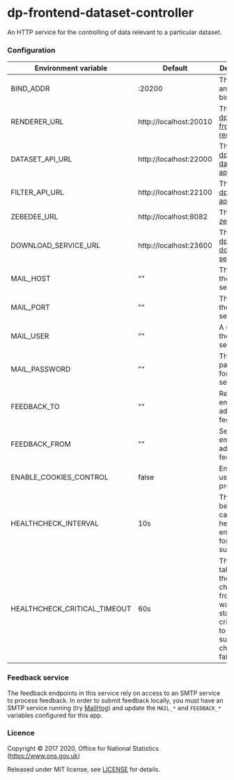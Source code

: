dp-frontend-dataset-controller
==================

An HTTP service for the controlling of data relevant to a particular dataset.

### Configuration

| Environment variable         | Default                 | Description
| -----------------------------| ----------------------- | --------------------------------------
| BIND_ADDR                    | :20200                  | The host and port to bind to.
| RENDERER_URL                 | http://localhost:20010  | The URL of [dp-frontend-renderer](https://www.github.com/ONSdigital/dp-frontend-renderer).
| DATASET_API_URL              | http://localhost:22000  | The URL of [dp-dataset-api](https://www.github.com/ONSdigital/dp-dataset-api).
| FILTER_API_URL               | http://localhost:22100  | The URL of [dp-filter-api](https://www.github.com/ONSdigital/dp-filter-api).
| ZEBEDEE_URL                  | http://localhost:8082   | The URL of [zebedee](https://www.github.com/ONSdigital/zebedee).
| DOWNLOAD_SERVICE_URL         | http://localhost:23600  | The URL of [dp-download-service](https://www.github.com/ONSdigital/dp-download-service).
| MAIL_HOST                    | ""                      | The host for the mail server.
| MAIL_PORT                    | ""                      | The port for the mail server.
| MAIL_USER                    | ""                      | A user on the mail server.
| MAIL_PASSWORD                | ""                      | The password for the mail server user.
| FEEDBACK_TO                  | ""                      | Receiver email address for feedback.
| FEEDBACK_FROM                | ""                      | Sender email address for feedback.
| ENABLE_COOKIES_CONTROL       | false                   | Enabled user cookie preferences
| HEALTHCHECK_INTERVAL         | 10s                     | The time between calling healthcheck endpoints for check subsystems
| HEALTHCHECK_CRITICAL_TIMEOUT | 60s                     | The time taken for the health changes from warning state to critical due to subsystem check failures

### Feedback service

The feedback endpoints in this service rely on access to an SMTP service to process feedback.
In order to submit feedback locally, you must have an SMTP service running (try [MailHog](https://www.github.com/mailhog/MailHog))
and update the `MAIL_*` and `FEEDBACK_*` variables configured for this app.

### Licence

Copyright ©‎ 2017 2020, Office for National Statistics (https://www.ons.gov.uk)

Released under MIT license, see [LICENSE](LICENSE.md) for details.

